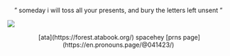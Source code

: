 
<p align="center">  ” someday i will toss all your         presents, and bury the letters left unsent ” ‏
</p> 

![](https://files.catbox.moe/f3a0t5.png)

<p align="center">  [ata](https://forest.atabook.org/)  spacehey  [prns page](https://en.pronouns.page/@041423/) ‏
</p> 
